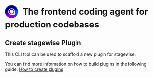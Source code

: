 # <img src="https://github.com/stagewise-io/assets/blob/main/media/logo.png?raw=true" alt="stagewise logo" width="42" height="42" style="border-radius: 50%; vertical-align: middle; margin-right: 8px; margin-bottom:4px;" /> The frontend coding agent for production codebases

## Create stagewise Plugin

This CLI tool can be used to scaffold a new plugin for stagewise.

You can find more information on how to build plugins in the following guide: [How to create plugins](https://stagewise.io/docs/developer-guides/build-plugins)

